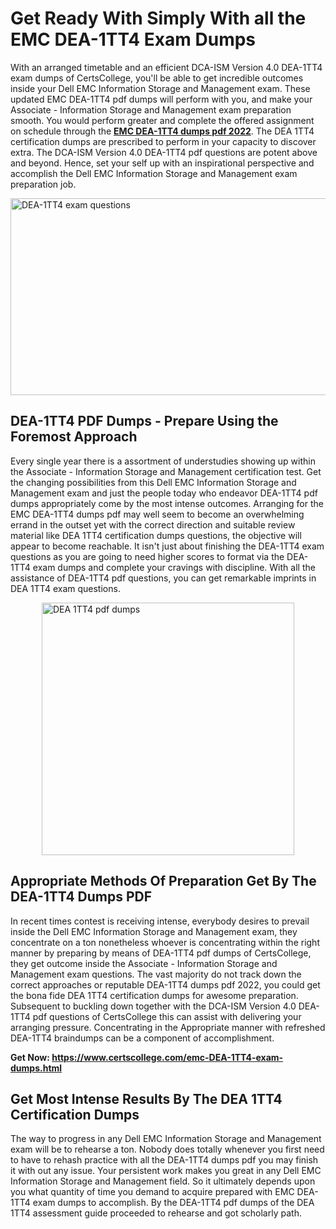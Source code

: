 <h1><strong>Get Ready With Simply With all the EMC DEA-1TT4 Exam Dumps&nbsp;</strong></h1>
<p><span style="font-weight: 400;">With an arranged timetable and an efficient DCA-ISM  Version 4.0 DEA-1TT4 exam dumps of CertsCollege, you'll be able to get incredible outcomes inside your Dell EMC Information Storage and Management exam. These updated EMC DEA-1TT4 pdf dumps will perform with you, and make your Associate - Information Storage and Management exam preparation smooth. You would perform greater and complete the offered assignment on schedule through the <strong><a href="https://www.certscollege.com/emc-DEA-1TT4-exam-dumps.html">EMC DEA-1TT4 dumps pdf 2022</a></strong>. The DEA 1TT4 certification dumps are prescribed to perform in your capacity to discover extra. The DCA-ISM  Version 4.0 DEA-1TT4 pdf questions are potent above and beyond. Hence, set your self up with an inspirational perspective and accomplish the Dell EMC Information Storage and Management exam preparation job.&nbsp;</span></p>
<p><span style="font-weight: 400;"><img style="display: block; margin-left: auto; margin-right: auto;" src="https://i.ibb.co/CPDK3ps/Yellow-and-Blue-Initiative-Blog-Banner.png" alt="DEA-1TT4 exam questions" width="559" height="315" /></span></p>
<h2><strong>DEA-1TT4 PDF Dumps - Prepare Using the Foremost Approach</strong></h2>
<p><span style="font-weight: 400;">Every single year there is a assortment of understudies showing up within the Associate - Information Storage and Management certification test. Get the changing possibilities from this Dell EMC Information Storage and Management exam and just the people today who endeavor DEA-1TT4 pdf dumps appropriately come by the most intense outcomes. Arranging for the EMC DEA-1TT4 dumps pdf may well seem to become an overwhelming errand in the outset yet with the correct direction and suitable review material like DEA 1TT4 certification dumps questions, the objective will appear to become reachable. It isn't just about finishing the DEA-1TT4 exam questions as you are going to need higher scores to format via the DEA-1TT4 exam dumps and complete your cravings with discipline. With all the assistance of DEA-1TT4 pdf questions, you can get remarkable imprints in DEA 1TT4 exam questions.</span></p>
<p><span style="font-weight: 400;"><a href="https://tinyurl.com/y7c96czx"><img style="display: block; margin-left: auto; margin-right: auto;" src="https://i.ibb.co/9tMrhdY/Teacher-Appreciation-Invitation.png" alt="DEA 1TT4 pdf dumps " width="404" height="404" /></a></span></p>
<h2><strong>Appropriate Methods Of Preparation Get By The DEA-1TT4 Dumps PDF</strong></h2>
<p><span style="font-weight: 400;">In recent times contest is receiving intense, everybody desires to prevail inside the Dell EMC Information Storage and Management exam, they concentrate on a ton nonetheless whoever is concentrating within the right manner by preparing by means of DEA-1TT4 pdf dumps of CertsCollege, they get outcome inside the Associate - Information Storage and Management exam questions. The vast majority do not track down the correct approaches or reputable DEA-1TT4 dumps pdf 2022, you could get the bona fide DEA 1TT4 certification dumps for awesome preparation. Subsequent to buckling down together with the DCA-ISM  Version 4.0 DEA-1TT4 pdf questions of CertsCollege this can assist with delivering your arranging pressure. Concentrating in the Appropriate manner with refreshed DEA-1TT4 braindumps can be a component of accomplishment.</span></p>
<p><span style="font-weight: 400;"><strong>Get Now: <a href="https://www.certscollege.com/emc-DEA-1TT4-exam-dumps.html">https://www.certscollege.com/emc-DEA-1TT4-exam-dumps.html</a></strong></span></p>
<h2><strong>Get Most Intense Results By The DEA 1TT4 Certification Dumps</strong></h2>
<p><span style="font-weight: 400;">The way to progress in any Dell EMC Information Storage and Management exam will be to rehearse a ton. Nobody does totally whenever you first need to have to rehash practice with all the DEA-1TT4 dumps pdf you may finish it with out any issue. Your persistent work makes you great in any Dell EMC Information Storage and Management field. So it ultimately depends upon you what quantity of time you demand to acquire prepared with EMC DEA-1TT4 exam dumps to accomplish. By the DEA-1TT4 pdf dumps of the DEA 1TT4 assessment guide proceeded to rehearse and got scholarly path.</span></p>
